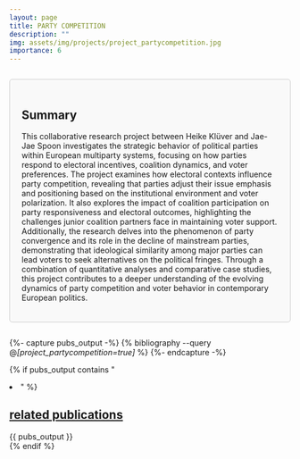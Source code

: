 ```yaml
---
layout: page
title: PARTY COMPETITION
description: ""
img: assets/img/projects/project_partycompetition.jpg
importance: 6
---
```


<div style="border: 1px solid #ccc; border-radius: 5px; padding: 1.5em; margin: 2em 0; background-color: #f9f9f9;">

  <h2>
    Summary
  </h2>
  
  <p>
    This collaborative research project between Heike Klüver and Jae-Jae Spoon investigates the strategic behavior of political parties within European multiparty systems, focusing on how parties respond to electoral incentives, coalition dynamics, and voter preferences. The project examines how electoral contexts influence party competition, revealing that parties adjust their issue emphasis and positioning based on the institutional environment and voter polarization. It also explores the impact of coalition participation on party responsiveness and electoral outcomes, highlighting the challenges junior coalition partners face in maintaining voter support. Additionally, the research delves into the phenomenon of party convergence and its role in the decline of mainstream parties, demonstrating that ideological similarity among major parties can lead voters to seek alternatives on the political fringes. Through a combination of quantitative analyses and comparative case studies, this project contributes to a deeper understanding of the evolving dynamics of party competition and voter behavior in contemporary European politics.
  </p>

</div>

{%- capture pubs_output -%}
  {% bibliography --query @*[project_partycompetition=true]* %}
{%- endcapture -%}

{% if pubs_output contains "<li>" %}
  <div>
    <h2>
      <a href="{{ '/publications/' | relative_url }}" style="color: inherit">
        related publications
      </a>
    </h2>
    <div class="publications">
      {{ pubs_output }}
    </div>
  </div>
{% endif %}